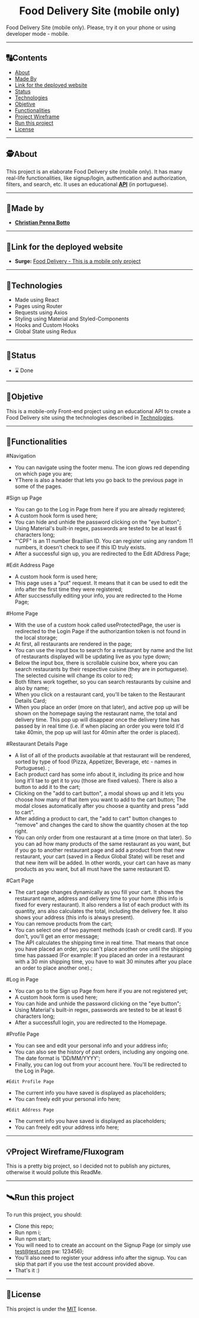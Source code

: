<h1 align="center">
     Food Delivery Site (mobile only)
</h1>

Food Delivery Site (mobile only). Please, try it on your phone or using developer mode - mobile.


---

##  🔠Contents

<!--ts-->
   * [About](#about)
   * [Made By](#made-by)
   * [Link for the deployed website](#link-for-the-deployed-website)
   * [Status](#status)
   * [Technologies](#Technologies)
   * [Objetive](#objetive)
   * [Functionalities](#functionalities)
   * [Project Wireframe](#project-wireframe)
   * [Run this project](#run-this-project)
   * [License](#license)
<!--te-->


---

##  🕵About

This project is an elaborate Food Delivery site (mobile only). It has many real-life functionalities, like signup/login, authentication and authorization, filters, and search, etc. It uses an educational [**API**](https://documenter.getpostman.com/view/7549981/SWTEdGtT) (in portuguese). 

---

##  👨Made by

-  [**Christian Penna Botto**](https://github.com/chriss3008) 

---
## 🔗Link for the deployed website

- **Surge:** [Food Delivery - This is a mobile only project](https://food-delivery-christian-penna-botto.surge.sh/) 

---

## 🔭Technologies 

<!--ts-->
   * Made using React
   * Pages using Router
   * Requests using Axios
   * Styling using Material and Styled-Components
   * Hooks and Custom Hooks
   * Global State using Redux
<!--te-->


---
##  🧭Status 

 - ⌛ Done
 
---

##  🎯Objetive

This is a mobile-only Front-end project using an educational API to create a Food Delivery site using the technologies described in [Technologies](#Technologies).

---

##  🔨Functionalities

#Navigation
   * You can navigate using the footer menu. The icon glows red depending on which page you are;
   * YThere is also a header that lets you go back to the previous page in some of the pages.

#Sign up Page
   * You can go to the Log in Page from here if you are already registered;
   * A custom hook form is used here;
   * You can hide and unhide the password clicking on the "eye button";
   * Using Material's built-in regex, passwords are tested to be at least 6 characters long;
   * "'CPF" is an 11 number Brazilian ID. You can register using any random 11 numbers, it doesn't check to see if this ID truly exists.
   * After a successful sign up, you are redirected to the Edit ADdress Page;

#Edit Address Page
   * A custom hook form is used here;
   * This page uses a "put" request. It means that it can be used to edit the info after the first time they were registered;
   * After succsessfully editing your info, you are redirected to the Home Page;

#Home Page
   * With the use of a custom hook called useProtectedPage, the user is redirected to the Login Page if the authorizantion token is not found in the local storage;
   * At first, all restaurants are rendered in the page;
   * You can use the input box to search for a restaurant by name and the list of restaurants displayed will be updating live as you type down;
   * Below the input box, there is scrollable cuisine box, where you can search restaurants by their respective cuisine (they are in portuguese). The selected cuisine will change its color to red;
   * Both filters work together, so you can search restaurants by cuisine and also by name;
   * When you click on a restaurant card, you'll be taken to the Restaurant Details Card;
   * When you place an order (more on that later), and active pop up will be shown on the homepage saying the restaurant name, the total and delivery time. This pop up will disappear once the delivery time has passed by in real time (i.e. if when placing an order you were told it'd take 40min, the pop up will last for 40min after the order is placed).

 #Restaurant Details Page
   * A list of all of the products avaoilable at that restaurant will be rendered, sorted by type of food (Pizza, Appetizer, Beverage, etc - names in Portuguese). ;
   * Each product card has some info about it, including its price and how long it'll tae to get it to you (those are fixed values). There is also a button to add it to the cart;
   * Clicking on the "add to cart button", a modal shows up and it lets you choose how many of that item you want to add to the cart button; The modal closes automatically after you choose a quantity and press "add to cart". 
   * After adding a product to cart, the "add to cart" button changes to "remove" and changes the card to show the quantity chosen at the top right.  
   * You can only order from one restaurant at a time (more on that later). So you can ad how many products of the same restaurant as you want, but if you go to another restaurant page and add a product from that new restaurant, your cart (saved in a Redux Global State) will be reset and that new item will be added. In other words, your cart can have as many products as you want, but all must have the same restaurant ID.

   #Cart Page
   * The cart page changes dynamically as you fill your cart. It shows the restaurant name, address and delivery time to your home (this info is fixed for every restaurant). It also renders a list of each product with its quantity, ans also calculates the total, including the delivery fee. It also shows your address (this info is always present).
   * You can remove products from the cart;
   * You can select one of two payment methods (cash or credit card). If you don't, you'll get an error message;
   * The API calculates the shipping time in real time. That means that once you have placed an order, you can't place another one until the shipping time has passaed (For example: If you placed an order in a restaurant with a 30 min shipping time, you have to wait 30 minutes after you place an order to place another one).;

 #Log in Page
   * You can go to the Sign up Page from here if you are not registered yet;
   * A custom hook form is used here;
   * You can hide and unhide the password clicking on the "eye button";
   * Using Material's built-in regex, passwords are tested to be at least 6 characters long;
   * After a successfull login, you are redirected to the Homepage.

 #Profile Page
   * You can see and edit your personal info and your address info;
   * You can also see the history of past orders, including any ongoing one. The date format is 'DD/MM/YYYY';
   * Finally, you can log out from your account here. You'll be redirected to the Log in Page.

    #Edit Profile Page
   * The current info you have saved is displayed as placeholders;
   * You can freely edit your personal info here;

    #Edit Address Page
   * The current info you have saved is displayed as placeholders;
   * You can freely edit your address info here;



---

## 💡Project Wireframe/Fluxogram

This is a pretty big project, so I decided not to publish any pictures, otherwise it would pollute this ReadMe.

---


## 🛰Run this project



To run this project, you should:

- Clone this repo;
- Run npm i;
- Run npm start;
- You will need to to create an account on the Signup Page (or simply use test@test.com pw: 123456);
- You'll also need to register your address info after the signup. You can skip that part if you use the test account provided above.
- That's it :)


---

## 📝License

This project is under the [MIT](./LICENSE) license.
